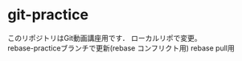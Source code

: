 # git-practice
このリポジトリはGit動画講座用です．
ローカルリポで変更。  
rebase-practiceブランチで更新(rebase コンフリクト用)
rebase pull用
